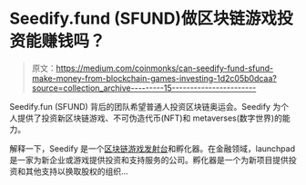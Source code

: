 # Seedify.fund (SFUND)做区块链游戏投资能赚钱吗？

> 原文：<https://medium.com/coinmonks/can-seedify-fund-sfund-make-money-from-blockchain-games-investing-1d2c05b0dcaa?source=collection_archive---------15----------------------->

Seedify.fun (SFUND) 背后的团队希望普通人投资区块链奥运会。Seedify 为个人提供了投资新区块链游戏、不可伪造代币(NFT)和 metaverses(数字世界)的能力。

解释一下，Seedify 是一个[区块链游戏发射台](https://seedify.fund/)和孵化器。在金融领域，launchpad 是一家为新企业或游戏提供投资和支持服务的公司。孵化器是一个为新项目提供投资和其他支持以换取股权的组织…